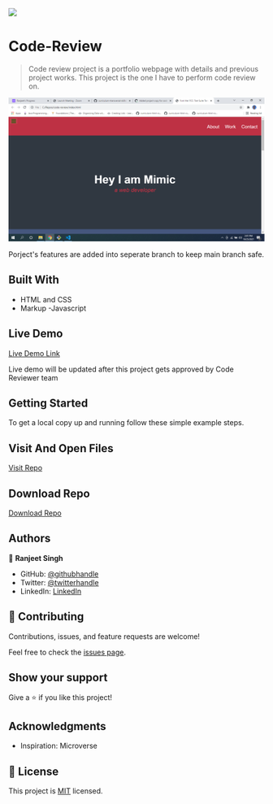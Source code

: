 ![](https://img.shields.io/badge/Microverse-blueviolet)

# Code-Review

> Code review project is a portfolio webpage with details and previous project works. This project is the one I have to perform code review on.

![screenshot](./images/Screenshot.png)

Porject's features are added into seperate branch to keep main branch safe.

## Built With

- HTML and CSS
- Markup
-Javascript

## Live Demo

[Live Demo Link](https://thecodechaser.github.io/Hello-Microverse/)

Live demo will be updated after this project gets approved by Code Reviewer team


## Getting Started


To get a local copy up and running follow these simple example steps.

## Visit And Open Files 

[Visit Repo](https://github.com/thecodechaser/code-review)

## Download Repo

[Download Repo](https://github.com/thecodechaser/code-review/archive/refs/heads/main.zip)


## Authors

👤 **Ranjeet Singh**

- GitHub: [@githubhandle](https://github.com/thecodechaser)
- Twitter: [@twitterhandle](https://twitter.com/thecodechaser)
- LinkedIn: [LinkedIn](https://linkedin.com/in/thecodechaser)

## 🤝 Contributing

Contributions, issues, and feature requests are welcome!

Feel free to check the [issues page](https://github.com/thecodechaser/portfolio/issues).

## Show your support

Give a ⭐️ if you like this project!

## Acknowledgments

- Inspiration: Microverse

## 📝 License

This project is [MIT](./MIT.md) licensed.